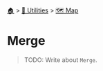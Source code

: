 <!--startTocHeader-->
[🏠](../../README.md) > [🔧 Utilities](../README.md) > [🗺️ Map](README.md)
# Merge
<!--endTocHeader-->

> TODO: Write about `Merge`.

<!--startTocSubtopic-->
<!--endTocSubtopic-->